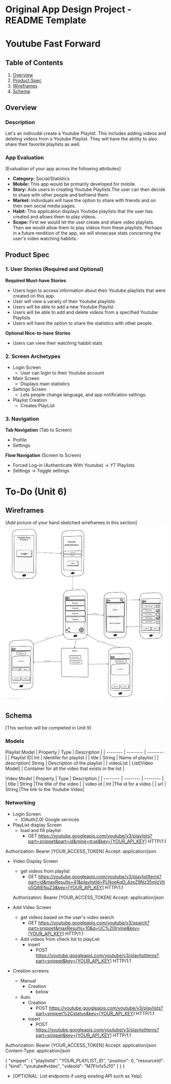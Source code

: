 Original App Design Project - README Template
===

# Youtube Fast Forward

## Table of Contents
1. [Overview](#Overview)
1. [Product Spec](#Product-Spec)
1. [Wireframes](#Wireframes)
1. [Schema](#Schema)

## Overview
### Description

Let's an indivudal create a Youtube Playlist. This includes adding videos and deleting videos from a Youtube Playlist. They will have the ability to also share their favorite playlists as well.


### App Evaluation
[Evaluation of your app across the following attributes]
- **Category:** Social/Statistics
- **Mobile:** This app would be primarily developed for mobile. 
- **Story:** Aids users in creating Youtube Playlists.The user can then decide to share with other people and befriend them.
- **Market:** individuals will have the option to share with friends and on their own social media pages.
- **Habit:** This application displays Youtube playlists that the user has created and allows them to play videos.
- **Scope:** First we would let the user create and share video playlists. Then we would allow them to play videos from these playlists. Perhaps in a future rendition of the app, we will showcase stats concerning the user's video watching habbits.


## Product Spec

### 1. User Stories (Required and Optional)

**Required Must-have Stories**

* Users login to access information about their Youtube playlists that were created on this app.
* User will view a variety of their Youtube playlists
* Users will be able to add a new Youtube Playlist
* Users will be able to add and delete videos from a specified Youtube Playlists
* Users will have the option to share the statistics with other people.

**Optional Nice-to-have Stories**

* Users can view their watching habbit stats

### 2. Screen Archetypes

* Login Screen
    * User can login to their Youtube account
* Main Screen 
    * Displays main statistics
* Settings Screen
    * Lets people change language, and app notification settings.
* Playlist Creation
    * Creates PlayList

### 3. Navigation

**Tab Navigation** (Tab to Screen)
* Profile
* Settings

**Flow Navigation** (Screen to Screen)

* Forced Log-in (Authenticate With Youtube) -> YT Playlists
* Settings -> Toggle settings

# To-Do (Unit 6)
## Wireframes
[Add picture of your hand sketched wireframes in this section]
<img src="VC7lbG6uIoxr.png" width=600>

## Schema 
[This section will be completed in Unit 9]
### Models
Playlist Model
| Property | Type | Description |
| -------- | -------- | -------- |
| Playlist ID| Int    | Identifer for playlist |
| title      | String  | Name of playlist           |
| description| String | Description of the playlist |
| videoList  | List[Video Model] | Container for all the video that exists in the list |


Video Model
| Property | Type | Description |
| -------- | -------- | -------- |
| title    | String   |The title of the video     |
| video id |   Int    |The id for a video      |
| url      | String   |The link to the Youtube Video|

### Networking
- Login Screen
    - (OAuth2.0) Google services
- PlayList display Screen
    - load and fill playlist 
        - GET https://youtube.googleapis.com/youtube/v3/playlists?part=snippet&part=id&mine=true&key=[YOUR_API_KEY] HTTP/1.1

Authorization: Bearer [YOUR_ACCESS_TOKEN]
Accept: application/json
- Video Display Screen 
    - get videos from playlist
        - GET https://youtube.googleapis.com/youtube/v3/playlistItems?part=id&maxResults=41&playlistId=PLNoeAqD_4zeZ9Nz35mlzVtjo5Q8lENuZ3&key=[YOUR_API_KEY] HTTP/1.1

    Authorization: Bearer [YOUR_ACCESS_TOKEN]
    Accept: application/json
- Add Video Screen
    - get videos based on the user's video search
        - GET https://youtube.googleapis.com/youtube/v3/search?part=snippet&maxResults=10&q=UC%20Irvine&key=[YOUR_API_KEY] HTTP/1.1
    - Add videos from check list to playList
        - insert
            - POST https://youtube.googleapis.com/youtube/v3/playlistItems?part=snippet&key=[YOUR_API_KEY] HTTP/1.1
- Creation screens
    - Manual
        - Creation
            - below
    - Auto
        - Creation
            - POST https://youtube.googleapis.com/youtube/v3/playlists?part=snippet%2Cstatus&key=[YOUR_API_KEY] HTTP/1.1
        - insert
            - POST https://youtube.googleapis.com/youtube/v3/playlistItems?part=snippet&key=[YOUR_API_KEY] HTTP/1.1

Authorization: Bearer [YOUR_ACCESS_TOKEN]
Accept: application/json
Content-Type: application/json

{
   "snippet": {
    "playlistId": "YOUR_PLAYLIST_ID",
    "position": 0,
    "resourceId": {
      "kind": "youtube#video",
      "videoId": "M7FIvfx5J10"
    }
  }
}




- [OPTIONAL: List endpoints if using existing API such as Yelp]
